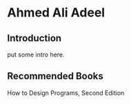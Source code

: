 # Ahmed Ali Adeel
## Introduction

put some intro here.


## Recommended Books
How to Design Programs, Second Edition
